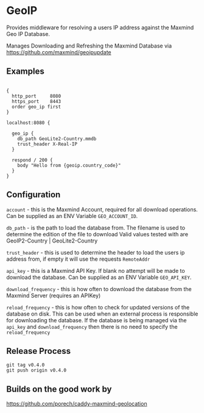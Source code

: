 # GeoIP

Provides middleware for resolving a users IP address against the Maxmind Geo IP Database.

Manages Downloading and Refreshing the Maxmind Database via https://github.com/maxmind/geoipupdate

## Examples

```

{
  http_port     8080
  https_port    8443
  order geo_ip first
}

localhost:8080 {

  geo_ip {
    db_path GeoLite2-Country.mmdb
    trust_header X-Real-IP
  }

  respond / 200 {
    body "Hello from {geoip.country_code}"
  }
}

```

## Configuration

`account` - this is the Maxmind Account, required for all download operations. Can be supplied as an ENV Variable `GEO_ACCOUNT_ID`.

`db_path` - is the path to load the database from. The filename is used to determine the edition of the file to download
     Valid values tested with are GeoIP2-Country | GeoLite2-Country

`trust_header` - this is used to determine the header to load the users ip address from, if empty it will use the requests `RemoteAddr`

`api_key` - this is a Maxmind API Key. If blank no attempt will be made to download the database.  Can be supplied as an ENV Variable `GEO_API_KEY`.

`download_frequency` - this is how often to download the database from the Maxmind Server (requires an APIKey)

`reload_frequency` - this is how often to check for updated versions of the database on disk. This can be used when an external process is responsible for downloading the database. If the database is being managed via the `api_key` and `download_frequency` then there is no need
to specify the `reload_frequency`


## Release Process

```
git tag v0.4.0
git push origin v0.4.0
```

## Builds on the good work by

https://github.com/porech/caddy-maxmind-geolocation



